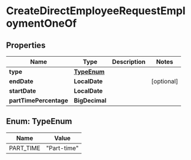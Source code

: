 

# CreateDirectEmployeeRequestEmploymentOneOf


## Properties

| Name | Type | Description | Notes |
|------------ | ------------- | ------------- | -------------|
|**type** | [**TypeEnum**](#TypeEnum) |  |  |
|**endDate** | **LocalDate** |  |  [optional] |
|**startDate** | **LocalDate** |  |  |
|**partTimePercentage** | **BigDecimal** |  |  |



## Enum: TypeEnum

| Name | Value |
|---- | -----|
| PART_TIME | &quot;Part-time&quot; |



